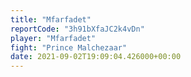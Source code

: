 ```yaml
---
title: "Mfarfadet"
reportCode: "3h91bXfaJC2k4vDn"
player: "Mfarfadet"
fight: "Prince Malchezaar"
date: 2021-09-02T19:09:04.426000+00:00
---
```

